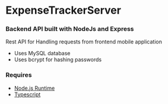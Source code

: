 # ExpenseTrackerServer
### Backend API built with NodeJs and Express
Rest API for Handling requests from frontend mobile application
* Uses MySQL database
* Uses bcrypt for hashing passwords


### Requires
* [Node.js Runtime](https://nodejs.org/en)
* [Typescript](https://www.typescriptlang.org/)
